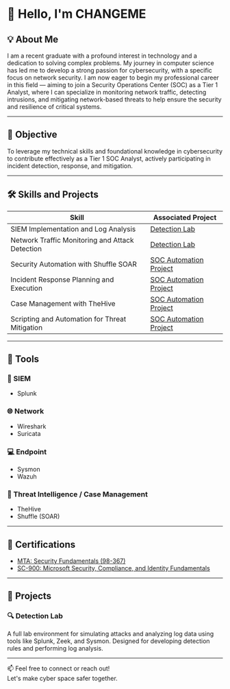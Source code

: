 # 👋 Hello, I'm CHANGEME

## 💡 About Me
I am a recent graduate with a profound interest in technology and a dedication to solving complex problems.
My journey in computer science has led me to develop a strong passion for cybersecurity, with a specific focus on network security. I am now eager to begin my professional career in this field — aiming to join a Security Operations Center (SOC) as a Tier 1 Analyst, where I can specialize in monitoring network traffic, detecting intrusions, and mitigating network-based threats to help ensure the security and resilience of critical systems.



---

## 🎯 Objective
To leverage my technical skills and foundational knowledge in cybersecurity to contribute effectively as a Tier 1 SOC Analyst, actively participating in incident detection, response, and mitigation.

---

## 🛠️ Skills and Projects

| Skill | Associated Project |
|-------|---------------------|
| SIEM Implementation and Log Analysis | [Detection Lab](#detection-lab) |
| Network Traffic Monitoring and Attack Detection | [Detection Lab](#detection-lab) |
| Security Automation with Shuffle SOAR | [SOC Automation Project](#soc-automation-project) |
| Incident Response Planning and Execution | [SOC Automation Project](#soc-automation-project) |
| Case Management with TheHive | [SOC Automation Project](#soc-automation-project) |
| Scripting and Automation for Threat Mitigation | [SOC Automation Project](#soc-automation-project) |

---

## 🧰 Tools

### 🔐 SIEM
- Splunk

### 🌐 Network
- Wireshark
- Suricata

### 💻 Endpoint
- Sysmon
- Wazuh

### 🧠 Threat Intelligence / Case Management
- TheHive
- Shuffle (SOAR)

---

## 📜 Certifications

- [MTA: Security Fundamentals (98-367)](https://learn.microsoft.com/en-us/certifications/mta-security-fundamentals/)
- [SC-900: Microsoft Security, Compliance, and Identity Fundamentals](https://learn.microsoft.com/en-us/certifications/exams/sc-900/)

---

## 📂 Projects

### 🔍 Detection Lab
A full lab environment for simulating attacks and analyzing log data using tools like Splunk, Zeek, and Sysmon. Designed for developing detection rules and performing log analysis.

---

📫 Feel free to connect or reach out!  
Let's make cyber space safer together.  

